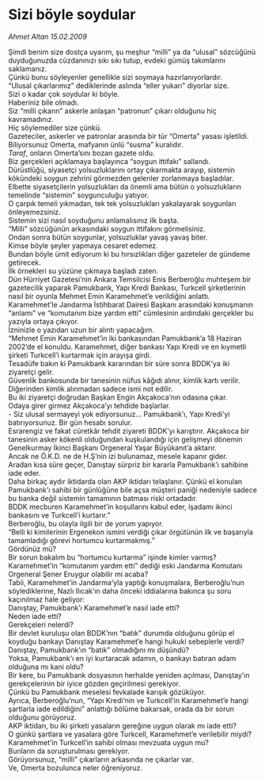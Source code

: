# Sizi böyle soydular

*Ahmet Altan 15.02.2009*

<div class="taraf_structure_2col_1zq">
<div class="margen_n">



 <p>Şimdi benim size dostça uyarım, şu meşhur “milli” ya da “ulusal” sözcüğünü duyduğunuzda cüzdanınızı sıkı sıkı tutup, evdeki gümüş takımlarını saklamanız. <br/>Çünkü bunu söyleyenler genellikle sizi soymaya hazırlanıyorlardır. <br/>“Ulusal çıkarlarımız” dediklerinde aslında “eller yukarı” diyorlar size. <br/>Sizi o kadar çok soydular ki böyle. <br/>Haberiniz bile olmadı. <br/>Siz “milli çıkarın” askerle anlaşan “patronun” çıkarı olduğunu hiç kavramadınız. <br/>Hiç söylemediler size çünkü. <br/>Gazeteciler, askerler ve patronlar arasında bir tür “Omerta” yasası işletildi. <br/>Biliyorsunuz Omerta, mafyanın ünlü “susma” kuralıdır.<i> <br/>Taraf</i>, onların Omerta’sını bozan gazete oldu. <br/>Biz gerçekleri açıklamaya başlayınca “soygun ittifakı” sallandı. <br/>Dürüstlüğü, siyasetçi yolsuzluklarını ortay çıkarmakta arayıp, sistemin kökündeki soygun zehrini görmezden gelenler zorlanmaya başladılar. <br/>Elbette siyasetçilerin yolsuzlukları da önemli ama bütün o yolsuzlukların temelinde “sistemin” soygunculuğu yatıyor. <br/>O çarpık temeli yıkmadan, tek tek yolsuzlukları yakalayarak soygunları önleyemezsiniz. <br/>Sistemin sizi nasıl soyduğunu anlamalısınız ilk başta. <br/>“Milli” sözcüğünün arkasındaki soygun ittifakını görmelisiniz. <br/>Ondan sonra bütün soygunlar, yolsuzluklar yavaş yavaş biter. <br/>Kimse böyle şeyler yapmaya cesaret edemez. <br/>Bundan böyle ümit ediyorum ki bu hırsızlıkları diğer gazeteler de gündeme getirecek. <br/>İlk örnekleri su yüzüne çıkmaya başladı zaten. <br/>Dün Hürriyet Gazetesi’nin Ankara Temsilcisi Enis Berberoğlu muhteşem bir gazetecilik yaparak Pamukbank, Yapı Kredi Bankası, Turkcell şirketlerinin nasıl bir oyunla Mehmet Emin Karamehmet’e verildiğini anlattı. <br/>Karamehmet’le Jandarma İstihbarat Dairesi Başkanı arasındaki konuşmanın “anlamı” ve “komutanım bize yardım etti” cümlesinin ardındaki gerçekler bu yazıyla ortaya çıkıyor. <br/>İzninizle o yazıdan uzun bir alıntı yapacağım. <br/>“Mehmet Emin Karamehmet’in iki bankasından Pamukbank’a 18 Haziran 2002’de el konuldu. Karamehmet, diğer bankası Yapı Kredi ve en kıymetli şirketi Turkcell’i kurtarmak için arayışa girdi. <br/>Tesadüfe bakın ki Pamukbank kararından bir süre sonra BDDK’ya iki ziyaretçi gelir. <br/>Güvenlik bankosunda bir tanesinin nüfus kâğıdı alınır, kimlik kartı verilir. <br/>Diğerinden kimlik alınmadan sadece ismi not edilir. <br/>Bu iki ziyaretçi doğrudan Başkan Engin Akçakoca’nın odasına çıkar. <br/>Odaya girer girmez Akçakoca’yı tehdide başlarlar. <br/>- Siz ulusal sermayeyi yok ediyorsunuz... Pamukbank’ı, Yapı Kredi’yi batırıyorsunuz. Bir gün hesabı sorulur. <br/>Esrarengiz ve fakat cüretkâr tehdit ziyareti BDDK’yı karıştırır. Akçakoca bir tanesinin asker kökenli olduğundan kuşkulandığı için gelişmeyi dönemin Genelkurmay İkinci Başkanı Orgeneral Yaşar Büyükanıt’a aktarır. <br/>Ancak ne Ö.K.D. ne de H.Ş’nin izi bulunamaz, mesele kapanır gider. <br/>Aradan kısa süre geçer, Danıştay sürpriz bir kararla Pamukbank’ı sahibine iade eder. <br/>Daha birkaç aydır iktidarda olan AKP iktidarı telaşlanır. Çünkü el konulan Pamukbank’ı sahibi bir günlüğüne bile açsa müşteri paniği nedeniyle sadece bu banka değil sistemin tamamının batması riski ortadadır. <br/>BDDK mecburen Karamehmet’in koşullarını kabul eder, işadamı ikinci bankasını ve Turkcell’i kurtarır.” <br/>Berberoğlu, bu olayla ilgili bir de yorum yapıyor. <br/>“Belli ki kimilerinin Ergenekon ismini verdiği çıkar örgütünün ilk ve başarıyla tamamladığı görevi hortumcu kurtarmakmış.” <br/>Gördünüz mü? <br/>Bir sorun bakalım bu “hortumcu kurtarma” işinde kimler varmış? <br/>Karamehmet’in “komutanım yardım etti” dediği eski Jandarma Komutanı Orgeneral Şener Eruygur olabilir mi acaba? <br/>Tabii, Karamehmet’in Jandarma’yla yaptığı konuşmalara, Berberoğlu’nun söylediklerine, Nazlı Ilıcak’ın daha önceki iddialarına bakınca şu soru kaçınılmaz hale geliyor: <br/>Danıştay, Pamukbank’ı Karamehmet’e nasıl iade etti? <br/>Neden iade etti? <br/>Gerekçeleri nelerdi? <br/>Bir devlet kuruluşu olan BDDK’nın “batık” durumda olduğunu görüp el koyduğu bankayı Danıştay Karamehmet’e hangi hukuki sebeplerle verdi? <br/>Danıştay, Pamukbank’ın “batık” olmadığını mı düşündü? <br/>Yoksa, Pamukbank’ı en iyi kurtaracak adamın, o bankayı batıran adam olduğuna mı kani oldu? <br/>Bir kere, bu Pamukbank dosyasının herhalde yeniden açılması, Danıştay’ın gerekçelerinin bir iyice gözden geçirilmesi gerekiyor. <br/>Çünkü bu Pamukbank meselesi fevkalade karışık gözüküyor. <br/>Ayrıca, Berberoğlu’nun, “Yapı Kredi’nin ve Turkcell’in Karamehmet’e hangi şartlarla iade edildiğini” anlattığı bölüme bakarsak, orada da bir sorun olduğunu görüyoruz. <br/>AKP iktidarı, bu iki şirketi yasaların gereğine uygun olarak mı iade etti? <br/>O günkü şartlara ve yasalara göre Turkcell, Karamehmet’e verilebilir miydi? <br/>Karamehmet’in Turkcell’in sahibi olması mevzuata uygun mu? <br/>Bunların da soruşturulması gerekiyor. <br/>Görüyorsunuz, “milli” çıkarların arkasında ne çıkarlar var. <br/>Ve, Omerta bozulunca neler öğreniyoruz.</p>
<br/>
<br/>
<br/>



<br/>


<div id="taraf_not">
</div>

</div>


</div>
